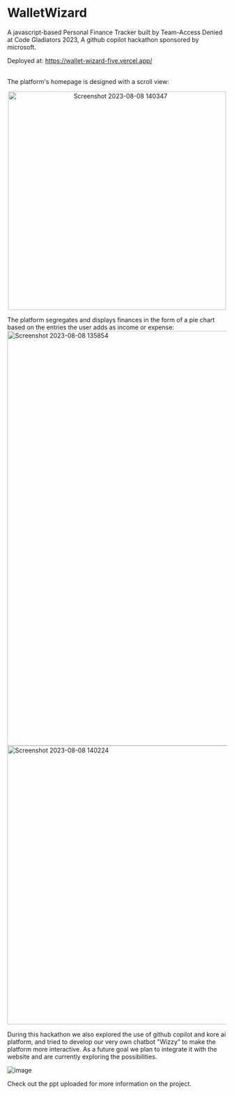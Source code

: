 # WalletWizard
A javascript-based Personal Finance Tracker built by Team-Access Denied at Code Gladiators 2023, A github copilot hackathon sponsored by microsoft.

Deployed at: https://wallet-wizard-five.vercel.app/

<br>
The platform's homepage is designed with a scroll view:
<p align="center">
<img width="500" alt="Screenshot 2023-08-08 140347" src="https://github.com/Selina-Varshney/WalletWizard/assets/99686864/81e364e7-8755-480f-b957-ac52ef327be0">
</p>
The platform segregates and displays finances in the form of a pie chart based on the entries the user adds as income or expense: 

<img width="949" alt="Screenshot 2023-08-08 135854" src="https://github.com/Selina-Varshney/WalletWizard/assets/99686864/8f57b535-abf2-4f03-b287-31be191c6b2c">

<img width="638" alt="Screenshot 2023-08-08 140224" src="https://github.com/Selina-Varshney/WalletWizard/assets/99686864/9a47b4bf-d0ee-4ec9-af38-0ae8214bc482">

During this hackathon we also explored the use of github copilot and kore ai platform, and tried to develop our very own chatbot "Wizzy" to make the platform more interactive.
As a future goal we plan to integrate it with the website and are currently exploring the possibilities.

![image](https://github.com/Selina-Varshney/WalletWizard/assets/99686864/25168b13-969a-48e7-a279-397b629654b7)

Check out the ppt uploaded for more information on the project.




